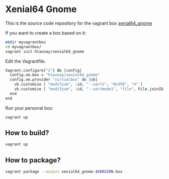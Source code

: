 # Xenial64 Gnome

This is the source code repository for the vagrant box [xenial64_gnome](https://app.vagrantup.com/hlaunay/boxes/xenial64_gnome/)

If you want to create a box based on it:

```bash
mkdir myvagrantbox
cd myvagrantbox/
vagrant init hlaunay/xenial64_gnome
```

Edit the Vagrantfile.

```bash
Vagrant.configure("2") do |config|
  config.vm.box = "hlaunay/xenial64_gnome"
  config.vm.provider "virtualbox" do |vb|
    vb.customize [ "modifyvm", :id, "--uart1", "0x3F8", "4" ]
    vb.customize [ "modifyvm", :id, "--uartmode1", "file", File.join(Dir.pwd, "ubuntu-xenial-16.04-cloudimg-console.log") ]
  end
end
```

Run your personal box:

```bash
vagrant up
```

## How to build?

```bash
vagrant up
```

## How to package?

```bash
vagrant package --output xenial64_gnome-$VERSION.box
```